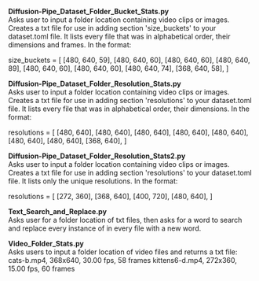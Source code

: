**Diffusion-Pipe_Dataset_Folder_Bucket_Stats.py**\
    Asks user to input a folder location containing video clips or images. Creates a txt file for use in adding 
section 'size_buckets' to your dataset.toml file. It lists every file that was in alphabetical order, 
their dimensions and frames. In the format:


size_buckets = [
    [480, 640, 59],
    [480, 640, 60],
    [480, 640, 60],
    [480, 640, 89],
    [480, 640, 60],
    [480, 640, 60],
    [480, 640, 74],
    [368, 640, 58],
]


**Diffusion-Pipe_Dataset_Folder_Resolution_Stats.py**\
  Asks user to input a folder location containing video clips or images. Creates a txt file for use in adding 
section 'resolutions' to your dataset.toml file. It lists every file that was in alphabetical order, 
their dimensions. In the format:

resolutions = [
    [480, 640],
    [480, 640],
    [480, 640],
    [480, 640],
    [480, 640],
    [480, 640],
    [480, 640],
    [368, 640],
]



**Diffusion-Pipe_Dataset_Folder_Resolution_Stats2.py**\
  Asks user to input a folder location containing video clips or images. Creates a txt file for use in adding 
section 'resolutions' to your dataset.toml file. It lists only the unique resolutions. In the format:


resolutions = [
    [272, 360],
    [368, 640],
    [400, 720],
    [480, 640],
]


**Text_Search_and_Replace.py**\
  Asks user for a folder location of txt files, then asks for a word to search and replace every
instance of in every file with a new word.
 


 **Video_Folder_Stats.py**\
   Asks users to input a folder location of video files and returns a txt file:
 cats-b.mp4, 368x640, 30.00 fps, 58 frames
 kittens6-d.mp4, 272x360, 15.00 fps, 60 frames
